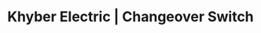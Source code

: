 ---
title: "Khyber Electric | Changeover Switch"
url: /karachi/khyber-electric-changeover-switch/
shop: Elektrisch
---